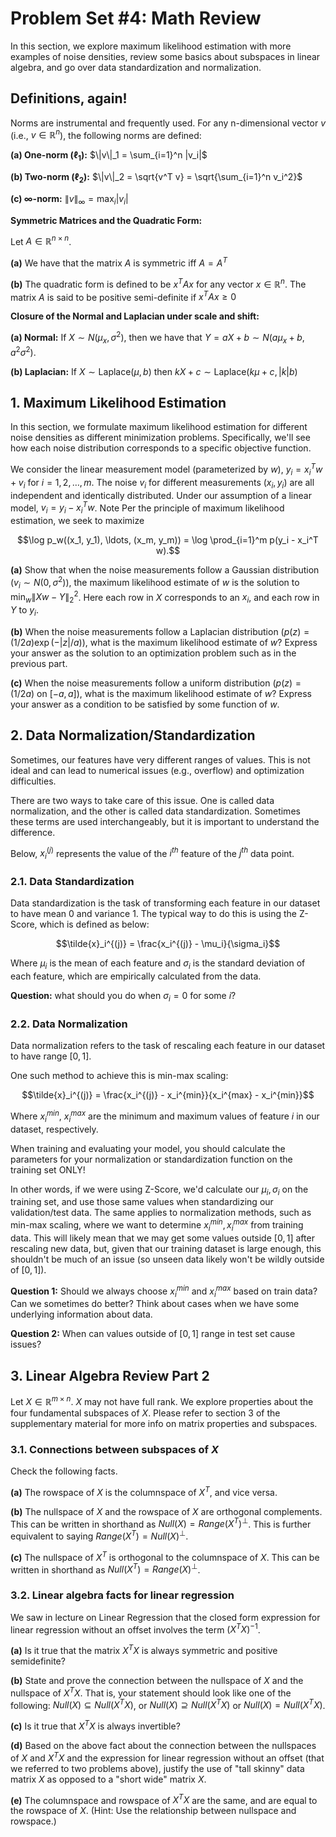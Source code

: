 # Problem Set #4: Math Review

In this section, we explore maximum likelihood estimation with more examples of noise densities, review some basics about subspaces in linear algebra, and go over data standardization and normalization.

## Definitions, again!

Norms are instrumental and frequently used. For any n-dimensional vector $`v`$ (i.e., $`v \in \mathbb{R}^n`$), the following norms are defined:

**(a) One-norm ($`\ell_1`$):** $`\|v\|_1 = \sum_{i=1}^n |v_i|`$

**(b) Two-norm ($`\ell_2`$):** $`\|v\|_2 = \sqrt{v^T v} = \sqrt{\sum_{i=1}^n v_i^2}`$

**(c) $\infty$-norm:** $`\|v\|_\infty = \max_i |v_i|`$

**Symmetric Matrices and the Quadratic Form:**

Let $`A \in \mathbb{R}^{n \times n}`$.

**(a)** We have that the matrix $`A`$ is symmetric iff $`A = A^T`$

**(b)** The quadratic form is defined to be $`x^T A x`$ for any vector $`x \in \mathbb{R}^n`$. The matrix $`A`$ is said to be positive semi-definite if $`x^T A x \geq 0`$

**Closure of the Normal and Laplacian under scale and shift:**

**(a) Normal:** If $`X \sim N(\mu_x, \sigma^2)`$, then we have that $`Y = aX + b \sim N(a\mu_x + b, a^2\sigma^2)`$.

**(b) Laplacian:** If $`X \sim \text{Laplace}(\mu, b)`$ then $`kX + c \sim \text{Laplace}(k\mu + c, |k|b)`$

## 1. Maximum Likelihood Estimation

In this section, we formulate maximum likelihood estimation for different noise densities as different minimization problems. Specifically, we'll see how each noise distribution corresponds to a specific objective function.

We consider the linear measurement model (parameterized by $`w`$), $`y_i = x_i^T w + v_i`$ for $`i = 1, 2, \ldots, m`$. The noise $`v_i`$ for different measurements $`(x_i, y_i)`$ are all independent and identically distributed. Under our assumption of a linear model, $`v_i = y_i - x_i^T w`$. Note Per the principle of maximum likelihood estimation, we seek to maximize

```math
\log p_w((x_1, y_1), \ldots, (x_m, y_m)) = \log \prod_{i=1}^m p(y_i - x_i^T w).
```

**(a)** Show that when the noise measurements follow a Gaussian distribution ($`v_i \sim N(0, \sigma^2)`$), the maximum likelihood estimate of $`w`$ is the solution to $`\min_w \|Xw - Y\|_2^2`$. Here each row in $`X`$ corresponds to an $`x_i`$, and each row in $`Y`$ to $`y_i`$.

**(b)** When the noise measurements follow a Laplacian distribution ($`p(z) = (1/2a) \exp(-|z|/a)`$), what is the maximum likelihood estimate of $`w`$? Express your answer as the solution to an optimization problem such as in the previous part.

**(c)** When the noise measurements follow a uniform distribution ($`p(z) = (1/2a)`$ on $`[-a, a]`$), what is the maximum likelihood estimate of $`w`$? Express your answer as a condition to be satisfied by some function of $`w`$.

## 2. Data Normalization/Standardization

Sometimes, our features have very different ranges of values. This is not ideal and can lead to numerical issues (e.g., overflow) and optimization difficulties.

There are two ways to take care of this issue. One is called data normalization, and the other is called data standardization. Sometimes these terms are used interchangeably, but it is important to understand the difference.

Below, $`x_i^{(j)}`$ represents the value of the $`i^{th}`$ feature of the $`j^{th}`$ data point.

### 2.1. Data Standardization

Data standardization is the task of transforming each feature in our dataset to have mean 0 and variance 1. The typical way to do this is using the Z-Score, which is defined as below:

```math
\tilde{x}_i^{(j)} = \frac{x_i^{(j)} - \mu_i}{\sigma_i}
```

Where $`\mu_i`$ is the mean of each feature and $`\sigma_i`$ is the standard deviation of each feature, which are empirically calculated from the data.

**Question:** what should you do when $`\sigma_i = 0`$ for some $`i`$?

### 2.2. Data Normalization

Data normalization refers to the task of rescaling each feature in our dataset to have range $`[0, 1]`$.

One such method to achieve this is min-max scaling:

```math
\tilde{x}_i^{(j)} = \frac{x_i^{(j)} - x_i^{min}}{x_i^{max} - x_i^{min}}
```

Where $`x_i^{min}`$, $`x_i^{max}`$ are the minimum and maximum values of feature $`i`$ in our dataset, respectively.

When training and evaluating your model, you should calculate the parameters for your normalization or standardization function on the training set ONLY!

In other words, if we were using Z-Score, we'd calculate our $`\mu_i, \sigma_i`$ on the training set, and use those same values when standardizing our validation/test data. The same applies to normalization methods, such as min-max scaling, where we want to determine $`x_i^{min}, x_i^{max}`$ from training data. This will likely mean that we may get some values outside $`[0, 1]`$ after rescaling new data, but, given that our training dataset is large enough, this shouldn't be much of an issue (so unseen data likely won't be wildly outside of $`[0, 1]`$).

**Question 1:** Should we always choose $`x_i^{min}`$ and $`x_i^{max}`$ based on train data? Can we sometimes do better? Think about cases when we have some underlying information about data.

**Question 2:** When can values outside of $`[0, 1]`$ range in test set cause issues?

## 3. Linear Algebra Review Part 2

Let $`X \in \mathbb{R}^{m \times n}`$. $`X`$ may not have full rank. We explore properties about the four fundamental subspaces of $`X`$. Please refer to section 3 of the supplementary material for more info on matrix properties and subspaces.

### 3.1. Connections between subspaces of $`X`$

Check the following facts.

**(a)** The rowspace of $`X`$ is the columnspace of $`X^T`$, and vice versa.

**(b)** The nullspace of $`X`$ and the rowspace of $`X`$ are orthogonal complements. This can be written in shorthand as $`Null(X) = Range(X^T)^\perp`$. This is further equivalent to saying $`Range(X^T) = Null(X)^\perp`$.

**(c)** The nullspace of $`X^T`$ is orthogonal to the columnspace of $`X`$. This can be written in shorthand as $`Null(X^T) = Range(X)^\perp`$.

### 3.2. Linear algebra facts for linear regression

We saw in lecture on Linear Regression that the closed form expression for linear regression without an offset involves the term $`(X^T X)^{-1}`$.

**(a)** Is it true that the matrix $`X^T X`$ is always symmetric and positive semidefinite?

**(b)** State and prove the connection between the nullspace of $`X`$ and the nullspace of $`X^T X`$. That is, your statement should look like one of the following: $`Null(X) \subseteq Null(X^T X)`$, or $`Null(X) \supseteq Null(X^T X)`$ or $`Null(X) = Null(X^T X)`$.

**(c)** Is it true that $`X^T X`$ is always invertible?

**(d)** Based on the above fact about the connection between the nullspaces of $`X`$ and $`X^T X`$ and the expression for linear regression without an offset (that we referred to two problems above), justify the use of "tall skinny" data matrix $`X`$ as opposed to a "short wide" matrix $`X`$.

**(e)** The columnspace and rowspace of $`X^T X`$ are the same, and are equal to the rowspace of $`X`$. (Hint: Use the relationship between nullspace and rowspace.)